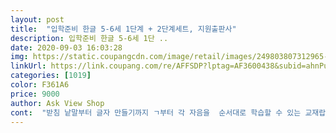 ```yaml
---
layout: post 
title:  "입학준비 한글 5-6세 1단계 + 2단계세트, 지원출판사" 
description: 입학준비 한글 5-6세 1단 ..
date: 2020-09-03 16:03:28 
img: https://static.coupangcdn.com/image/retail/images/249803807312965-bebb2ea6-433b-47b6-a7bf-7f4a6c59a790.jpg 
linkUrl: https://link.coupang.com/re/AFFSDP?lptag=AF3600438&subid=ahnPublicAsk&pageKey=25413247&itemId=98874714&vendorItemId=3180461053&traceid=V0-113-f3d776dcbc96ee09 
categories: [1019] 
color: F361A6 
price: 9000 
author: Ask View Shop 
cont:  "받침 낱말부터 글자 만들기까지 ㄱ부터 각 자음을  순서대로 학습할 수 있는 교재랍니다 올 3월부터 한글공부를 처음 시작한 6세아인데 무리없이 학습해 나가고 있습니다 ㄱ,ㄴ 부터 시작해 모음 학습후 빠르게 적응을 해준 덕에 3개월만에 받아쓰기까지 진도가 나아갔네요 이 교재를 선택한건 솔직히 저희 여섯살 막내입니다 뭘 알고 그랬을까 싶기도 한데 여러 교재들 검색하고 훑어 보는걸 유심히 보더니 본인은 이게 마음에 든답니다  그래서 얼떨결에 주문한것도 있습니다 ㅋㅋ 기타  학습지를 전혀 하지는 않았고 쿠팡에서 쉬운 교재들을 구입해 홈스쿨링 중인데 학습에 흥미가 커져서인지 강제성이나 스트레스없이 매일 꾸준히 아이 혼자서 읽고 풀어보고  모르는건 물어보며 학습해 가고 있습니다 유치원 오티때 다른 친구들 책도 줄줄 읽어 내려가고 쌍받침에 받아쓰기까지 다 할줄 안다고해 겨우 이름 석자 쓸줄 아는 내 아이 너무 신경을 못 썼나 싶으면서도 둘째도 아닌 셋째를 키우는데 남과 비교하면 뭣하랴 싶어 내 아이 수준이나 페이스에 맞게 천천히 포기하지 않고 꾸준히만 하다보니 3개월이 경과한 지금 그 친구들과 차이가 없답니다 오히려 뛰어나게 잘한다던 친구들 주말에 있는 언어전달도 제대로 못해 물어오기까지 하더라구요<br/>아직 안해봤어요,4세 5세 꺼부터  하려고요<br/>어제 사고 오늘 새벽배송 .<br/>한글이 야호 떼고 초등대비용으로 샀구 유치원도 코로나로 초등준비 빠듯해서 확진자 증가에 학습지 샘 오시는것도 그래서 홈스쿨링해보려고합니다.<br/><br/>이전에 타사 제품을 썼었는데 받침 연습이 별로 없어서 이 책을 구입했습니다.<br/>  만족합니다<br/>저희 아이가 엄청 뛰어나거나 머리가 천재적이진 않습니다  그런데 이렇게 평범한 아이도 몇달 꾸준하게 하다보면 다 할 수 있다는게 기특하고 예뻐보이는거죠 ^^ 세 아이 모두 홈스쿨링을 해줘보니 남과 비교하지 말고 꾸준하게 내 아이 페이스에 맞춰 멈추지만 않으면 됩니다 솔직히 아이가 포기하는게 아니라 가르치는 엄마가 힘들어 포기하거든요 한 장을 풀든 한 쪽을 풀든 양으로도 승부하려고 하지 마세요 아이가 그 배우는 과정을 이해할 수만 있다면 아무 상관도 없습니다 방문 학습지처럼 선생님께 보일 일도 없고 오직 내 아이가 이해하고 따라 갈 수 있는지만 생각하면 엄마도 아이도 학습에 대한 부담이 훨씬 덜 하리라 봅니다 ^^<br/>" 
---
```

